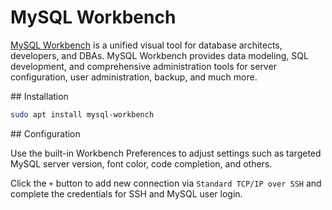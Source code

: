 # MySQL Workbench

[MySQL Workbench](https://www.mysql.com/products/workbench/) is a unified
visual tool for database architects, developers, and DBAs. MySQL Workbench
provides data modeling, SQL development, and comprehensive administration
tools for server configuration, user administration, backup, and much more.

## Installation

```bash
sudo apt install mysql-workbench
```

## Configuration

Use the built-in Workbench Preferences to adjust settings such as targeted
MySQL server version, font color, code completion, and others.

Click the `+` button to add new connection via `Standard TCP/IP over SSH`
and complete the credentials for SSH and MySQL user login.
